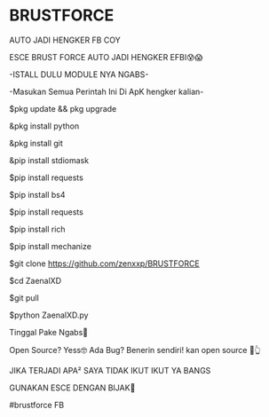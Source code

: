 # BRUSTFORCE
AUTO JADI HENGKER FB COY

ESCE BRUST FORCE AUTO JADI HENGKER EFBI😰😱

-ISTALL DULU MODULE NYA NGABS-

-Masukan Semua Perintah Ini Di ApK hengker kalian-

$pkg update && pkg upgrade

&pkg install python

&pkg install git

&pip install stdiomask

$pip install requests

$pip install bs4

$pip install requests

$pip install rich

$pip install mechanize

$git clone https://github.com/zenxxp/BRUSTFORCE

$cd ZaenalXD

$git pull

$python ZaenalXD.py


Tinggal Pake Ngabs🥵

Open Source? Yess🤓
Ada Bug? Benerin sendiri! kan open source 🗿👆


JIKA TERJADI APA² SAYA TIDAK IKUT IKUT YA BANGS

GUNAKAN ESCE DENGAN BIJAK🤲

#brustforce FB
